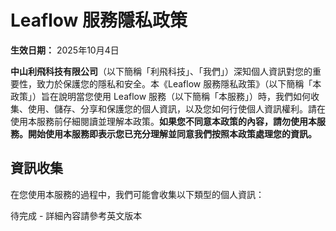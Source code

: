 # Leaflow 服務隱私政策

**生效日期：** 2025年10月4日

**中山利飛科技有限公司**（以下簡稱「利飛科技」、「我們」）深知個人資訊對您的重要性，致力於保護您的隱私和安全。本《Leaflow 服務隱私政策》（以下簡稱「本政策」）旨在說明當您使用 Leaflow 服務（以下簡稱「本服務」）時，我們如何收集、使用、儲存、分享和保護您的個人資訊，以及您如何行使個人資訊權利。請在使用本服務前仔細閱讀並理解本政策。**如果您不同意本政策的內容，請勿使用本服務。開始使用本服務即表示您已充分理解並同意我們按照本政策處理您的資訊。**

## 資訊收集

在您使用本服務的過程中，我們可能會收集以下類型的個人資訊：

待完成 - 詳細內容請參考英文版本